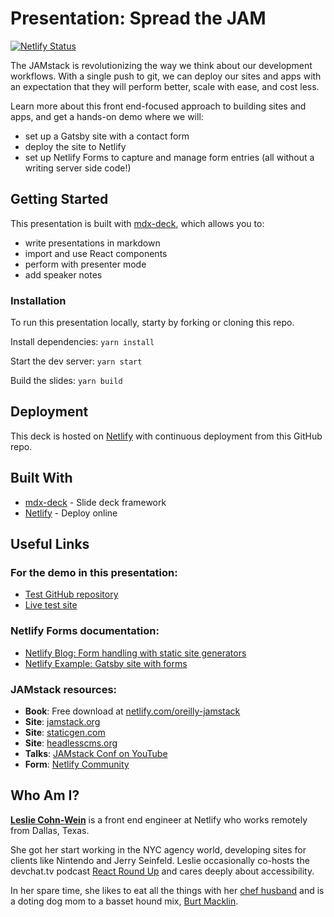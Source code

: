 # Presentation: Spread the JAM

[![Netlify Status](https://api.netlify.com/api/v1/badges/5932f3fc-4c0a-4ec0-a80e-d347a85334d1/deploy-status)](https://app.netlify.com/sites/spread-the-jam/deploys)

The JAMstack is revolutionizing the way we think about our development workflows. With a single push to git, we can deploy our sites and apps with an expectation that they will perform better, scale with ease, and cost less.

Learn more about this front end-focused approach to building sites and apps, and get a hands-on demo where we will:

- set up a Gatsby site with a contact form
- deploy the site to Netlify
- set up Netlify Forms to capture and manage form entries (all without a writing server side code!)

## Getting Started

This presentation is built with [mdx-deck](https://github.com/jxnblk/mdx-deck), which allows you to:

- write presentations in markdown
- import and use React components
- perform with presenter mode
- add speaker notes

### Installation

To run this presentation locally, starty by forking or cloning this repo.

Install dependencies: `yarn install`

Start the dev server: `yarn start`

Build the slides: `yarn build`

## Deployment

This deck is hosted on [Netlify](https://www.netlify.com) with continuous deployment from this GitHub repo.

## Built With

- [mdx-deck](https://github.com/jxnblk/mdx-deck) - Slide deck framework
- [Netlify](https://www.netlify.com) - Deploy online

## Useful Links

### For the demo in this presentation:

- [Test GitHub repository](https://github.com/lesliecdubs/netlify-gatsby-form-example)
- [Live test site](https://netlify-gatsby-form-example.netlify.com/)

### Netlify Forms documentation:

- [Netlify Blog: Form handling with static site generators](https://www.netlify.com/blog/2017/07/20/how-to-integrate-netlifys-form-handling-in-a-react-app/#form-handling-with-static-site-generators)
- [Netlify Example: Gatsby site with forms](https://github.com/imorente/gatsby-netlify-form-example)

### JAMstack resources:

- **Book**: Free download at [netlify.com/oreilly-jamstack](https://www.netlify.com/oreilly-jamstack/)
- **Site**: [jamstack.org](https://jamstack.org)
- **Site**: [staticgen.com](https://staticgen.com)
- **Site**: [headlesscms.org](https://headlesscms.org)
- **Talks**: [JAMstack Conf on YouTube](https://www.youtube.com/watch?v=VzQ0d8-nMhw)
- **Form**: [Netlify Community](https://community.netlify.com)

## Who Am I?

**[Leslie Cohn-Wein](https://twitter.com/lesliecdubs)** is a front end engineer at Netlify who works remotely from Dallas, Texas.

She got her start working in the NYC agency world, developing sites for clients like Nintendo and Jerry Seinfeld. Leslie occasionally co-hosts the devchat.tv podcast [React Round Up](https://devchat.tv/react-round-up/) and cares deeply about accessibility.

In her spare time, she likes to eat all the things with her [chef husband](http://www.thejoyfulbelly.com/) and is a doting dog mom to a basset hound mix, [Burt Macklin](http://instagram.com/dammitmacklin).
